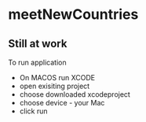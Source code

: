 # meetNewCountries
## Still at work

To run application

- On MACOS run XCODE 
- open exisiting project
- choose downloaded xcodeproject
- choose device - your Mac
- click run  
